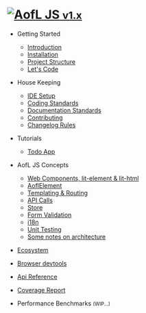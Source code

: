 <h1 class="app-name"><a class="app-name-link" data-nosearch="" href="#/"><img alt="A" js="" src="_assets/manifest/icon-48x48.png"><span>ofL JS <small>v1.x</small></span></a></h1>

- Getting Started

  - [Introduction](v1.x/getting-started/index.md)
  - [Installation](v1.x/getting-started/installation.md)
  - [Project Structure](v1.x/getting-started/project-structure.md)
  - [Let's Code](v1.x/getting-started/lets-code.md)

- House Keeping

  - [IDE Setup](v1.x/housekeeping/ide-setup.md)
  - [Coding Standards](v1.x/housekeeping/coding-standards.md)
  - [Documentation Standards](v1.x/housekeeping/documentation-standards.md)
  - [Contributing](v1.x/housekeeping/contrib.md)
  - [Changelog Rules](v1.x/housekeeping/changelog-rules.md)

- Tutorials

  - [Todo App](v1.x/todo-app/index.md)

- AofL JS Concepts

  - [Web Components, lit-element & lit-html](v1.x/aofl-js-concepts/technologies.md)
  - [AoflElement](v1.x/aofl-js-concepts/aofl-element.md)
  - [Templating & Routing](v1.x/aofl-js-concepts/templating-routing.md)
  - [API Calls](v1.x/aofl-js-concepts/api-calls.md)
  - [Store](v1.x/aofl-js-concepts/store.md)
  - [Form Validation](v1.x/aofl-js-concepts/form-validation.md)
  - [i18n](v1.x/aofl-js-concepts/i18n.md)
  - [Unit Testing](v1.x/aofl-js-concepts/unit-testing.md)
  - [Some notes on architecture](v1.x/aofl-js-concepts/architecture-notes.md)

- [Ecosystem](v1.x/ecosystem/index.md)
- [Browser devtools](v1.x/devtools/index.md)
- <a href="v1.x/api-docs/index.html" target="_blank">Api Reference</a>
- <a href="https://codecov.io/gh/AgeOfLearning/aofl" target="_blank">Coverage Report</a>
- Performance Benchmarks <small>(WIP...)</small>
